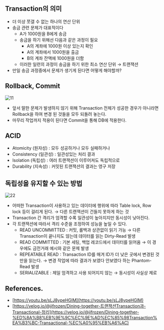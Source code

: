 ## Transaction의 의미

- 더 이상 쪼갤 수 없는 하나의 연산 단위
- 송금 관련 문제가 대표적이다
    - A가 1000원을 B에게 송금
    - 송금을 하기 위해선 다음과 같은 과정이 필요
        - A의 계좌에 1000원 이상 있는지 확인
        - A의 계좌에서 1000원을 출금
        - B의 계좌 잔액에 1000원을 더함
    - 이러한 일련의 과정이 송금을 하기 위한 최소 연산 단위 → 트랜잭션
- 만일 송금 과정중에서 문제가 생기게 된다면 어떻게 해야할까?

## Rollback, Commit


![11](https://user-images.githubusercontent.com/49267211/230520707-adcb1084-a74d-494f-9972-518b11505d52.png)

- 앞서 말한 문제가 발생하지 않기 위해 Transaction 전체가 성공한 경우가 아니라면 Rollback을 하여 변경 된 것들을 모두 되돌려 놓는다.
- 마무리 작업까지 적용이 된다면 Commit을 통해 DB에 적용한다.

## ACID

- Atomicity (원자성) : 모두 성공하거나 모두 실패하거나
- Consistency (일관성) : 일관성있는 처리 결과
- Isolation (독립성) : 여러 트랜잭션이 이루어져도 독립적으로
- Durability (지속성) : 커밋된 트랜잭션의 결과는 영구 저장

## 독립성을 유지할 수 있는 방법

![22](https://user-images.githubusercontent.com/49267211/230520715-631e47e8-54ff-4632-aba9-f4c5acc85617.png)

- 어떠한 Transaction이 사용하고 있는 데이터에 행위에 따라 Table lock, Row lock 등이 걸리게 된다. → 다른 트랜잭션이 건들지 못하게 하는 것
- Transaction 간 격리가 엄격할 수록 일관성이 높아지지만 동시성이 낮아진다.
- 각 트랜잭션에 따라서 격리 수준을 조정하여 성능을 높일 수 있다.
    - READ UNCOMMITTED : 커밋, 롤백과 상관없이 읽기 가능 
    → 다른 Transaction이 끝나지도 않는데 데이터를 읽는 Dirty-Read 발생
    - READ COMMITTED : 기본 세팅, 백업 레코드에서 데이터를 읽어옴
    → 이 경우에도 금전거래 예시와 같은 문제 발생
    - REPEATABLE READ : Transaction ID를 매겨 ID가 더 낮은 곳에서 변경된 것만을 읽는다.
    → 변경 작업에 따라 결과가 보였다 안보였다 하는 Phantom-Read 발생
    - SERIALIZABLE : 제일 엄격하고 사용 되어지지 않는 → 동시성이 사실상 제로

## References.

- [https://youtu.be/sLJ8ypeHGlM](https://youtu.be/sLJ8ypeHGlM)
- [https://velog.io/@jifrozen/Dining-together-트랜잭션Transaction과-Transactional-정리](https://velog.io/@jifrozen/Dining-together-%ED%8A%B8%EB%9E%9C%EC%9E%AD%EC%85%98Transaction%EA%B3%BC-Transactional-%EC%A0%95%EB%A6%AC)

